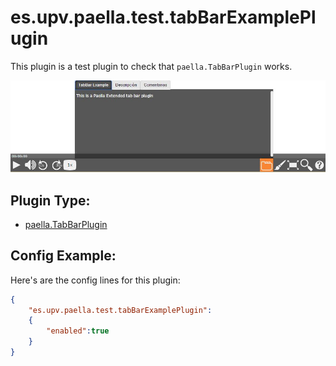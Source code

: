 ---
---

# es.upv.paella.test.tabBarExamplePlugin

This plugin is a test plugin to check that `paella.TabBarPlugin` works.

![](images/tabBarExamplePlugin.jpg)

## Plugin Type:
- [paella.TabBarPlugin](../developer/plugin_types.md)

## Config Example:

Here's are the config lines for this plugin:

```json
{
	"es.upv.paella.test.tabBarExamplePlugin":
	{
		"enabled":true
	}
}
```
